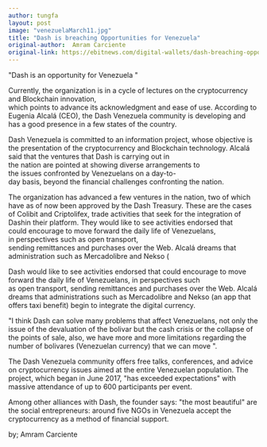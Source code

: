 ```yaml
---
author: tungfa
layout: post
image: "venezuelaMarch11.jpg"
title: "Dash is breaching Opportunities for Venezuela"
original-author:  Amram Carciente
original-link: https://ebitnews.com/digital-wallets/dash-breaching-opportunities-venezuela/
---
```



"Dash is an opportunity for Venezuela "

Currently, the organization is in a cycle of lectures on the cryptocurrency and Blockchain innovation, which points to advance its acknowledgment and ease of use. According to Eugenia Alcalá (CEO), the Dash Venezuela community is developing and has a good presence in a few states of the country.

Dash Venezuela is committed to an information project, whose objective is the presentation of the cryptocurrency and Blockchain technology. Alcalá said that the ventures that Dash is carrying out in the nation are pointed at showing diverse arrangements to the issues confronted by Venezuelans on a day-to-day basis, beyond the financial challenges confronting the nation.

The organization has advanced a few ventures in the nation, two of which have as of now been approved by the Dash Treasury. These are the cases of Colibit and Criptolifex, trade activities that seek for the integration of Dashin their platform. They would like to see activities endorsed that could encourage to move forward the daily life of Venezuelans, in perspectives such as open transport, sending remittances and purchases over the Web. Alcalá dreams that administration such as Mercadolibre and Nekso (

Dash would like to see activities endorsed that could encourage to move forward the daily life of Venezuelans, in perspectives such as open transport, sending remittances and purchases over the Web. Alcalá dreams that administrations such as Mercadolibre and Nekso (an app that offers taxi benefit) begin to integrate the digital currency.

"I think Dash can solve many problems that affect Venezuelans, not only the issue of the devaluation of the bolivar but the cash crisis or the collapse of the points of sale, also, we have more and more limitations regarding the number of bolivares (Venezuelan currency) that we can move ".

The Dash Venezuela community offers free talks, conferences, and advice on cryptocurrency issues aimed at the entire Venezuelan population. The project, which began in June 2017, "has exceeded expectations" with massive attendance of up to 600 participants per event.

Among other alliances with Dash, the founder says: "the most beautiful" are the social entrepreneurs: around five NGOs in Venezuela accept the cryptocurrency as a method of financial support.

by; Amram Carciente

